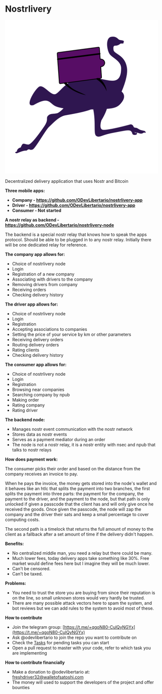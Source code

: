 # Nostrlivery

![logo](./nostrlivery_logo.svg)

Decentralized delivery application that uses Nostr and Bitcoin

**Three mobile apps:**
- **Company - https://github.com/ODevLibertario/nostrlivery-app**
- **Driver - https://github.com/ODevLibertario/nostrlivery-app**
- **Consumer - Not started**

**A nostr relay as backend - https://github.com/ODevLibertario/nostrlivery-node**

The backend is a special nostr relay that knows how to speak the apps protocol. Should be able to be plugged in to any nostr relay. Initially there will be one dedicated relay for reference.

**The company app allows for:**
- Choice of nostrlivery node
- Login
- Registration of a new company
- Associating with drivers to the company
- Removing drivers from company
- Receiving orders
- Checking delivery history

**The driver app allows for:**
- Choice of nostrlivery node
- Login
- Registration
- Accepting associations to companies
- Setting the price of your service by km or other parameters
- Receiving delivery orders
- Routing delivery orders
- Rating clients
- Checking delivery history

**The consumer app allows for:**
- Choice of nostrlivery node
- Login
- Registration 
- Browsing near companies
- Searching company by npub
- Making order
- Rating company 
- Rating driver

**The backend node:**
- Manages nostr event communication with the nostr network
- Stores data as nostr events
- Serves as a payment mediator during an order
- The node is not a nostr relay, it is a nostr entity with nsec and npub that talks to nostr relays

**How does payment work:**

The consumer picks their order and based on the distance from the company receives an invoice to pay.

When he pays the invoice, the money gets stored into the node's wallet and it behaves like an htlc that splits the payment into two branches, the first splits the payment into three parts: the payment for the company, the payment to the driver, and the payment to the node, but that path is only unlocked if given a passcode that the client has and will only give once he received the goods. Once given the passcode, the node will zap the company and the driver their sats and keep a small percentage to cover computing costs.

The second path is a timelock that returns the full amount of money to the client as a fallback after a set amount of time if the delivery didn't happen.

**Benefits:**
- No centralized middle man, you need a relay but there could be many.
- Much lower fees, today delivery apps take something like 30%. Free market would define fees here but I imagine they will be much lower.
- Can't be censored.
- Can't be taxed.

**Problems:**
- You need to trust the store you are buying from since their reputation is on the line, so small unknown stores would very hardly be trusted.
- There are many possible attack vectors here to spam the system, and bot reviews but we can add rules to the system to avoid most of these.

**How to contribute**
- Join the telegram group: [https://t.me/+qgoN80-CulQyNGYx](https://t.me/+qgoN80-CulQyNGYx)
- Ask @odevlibertario to join the repo you want to contribute on
- Check the [Tasks](./Tasks.md) for pending tasks you can start
- Open a pull request to master with your code, refer to which task you are implementing

**How to contribute financially**
- Make a donation to @odevlibertario at: freshdriver32@walletofsatoshi.com
- The money will used to support the developers of the project and offer bounties
